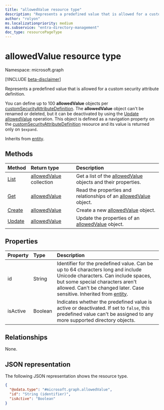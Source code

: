```yaml
---
title: "allowedValue resource type"
description: "Represents a predefined value that is allowed for a custom security attribute definition."
author: "rolyon"
ms.localizationpriority: medium
ms.subservice: "entra-directory-management"
doc_type: resourcePageType
---
```


# allowedValue resource type

Namespace: microsoft.graph

[!INCLUDE [beta-disclaimer](../../includes/beta-disclaimer.md)]

Represents a predefined value that is allowed for a custom security attribute definition.

You can define up to 100 **allowedValue** objects per [customSecurityAttributeDefinition](customsecurityattributedefinition.md). The **allowedValue** object can't be renamed or deleted, but it can be deactivated by using the [Update allowedValue](../api/../api/allowedvalue-update.md) operation. This object is defined as a navigation property on the [customSecurityAttributeDefinition](customsecurityattributedefinition.md) resource and its value is returned only on `$expand`.

Inherits from [entity](../resources/entity.md).

## Methods

|Method|Return type|Description|
|:---|:---|:---|
|[List](../api/customsecurityattributedefinition-list-allowedvalues.md)|[allowedValue](../resources/allowedvalue.md) collection|Get a list of the [allowedValue](../resources/allowedvalue.md) objects and their properties.|
|[Get](../api/allowedvalue-get.md)|[allowedValue](../resources/allowedvalue.md)|Read the properties and relationships of an [allowedValue](../resources/allowedvalue.md) object.|
|[Create](../api/customsecurityattributedefinition-post-allowedvalues.md)|[allowedValue](../resources/allowedvalue.md)|Create a new [allowedValue](../resources/allowedvalue.md) object.|
|[Update](../api/allowedvalue-update.md)|[allowedValue](../resources/allowedvalue.md)|Update the properties of an [allowedValue](../resources/allowedvalue.md) object.|

## Properties

|Property|Type|Description|
|:---|:---|:---|
| id | String | Identifier for the predefined value. Can be up to 64 characters long and include Unicode characters. Can include spaces, but some special characters aren't allowed. Can't be changed later. Case sensitive. Inherited from [entity](../resources/entity.md). |
|isActive|Boolean|Indicates whether the predefined value is active or deactivated. If set to `false`, this predefined value can't be assigned to any more supported directory objects.|

## Relationships

None.

## JSON representation

The following JSON representation shows the resource type.
<!-- {
  "blockType": "resource",
  "keyProperty": "id",
  "@odata.type": "microsoft.graph.allowedValue",
  "openType": false
}
-->
``` json
{
  "@odata.type": "#microsoft.graph.allowedValue",
  "id": "String (identifier)",
  "isActive": "Boolean"
}
```

